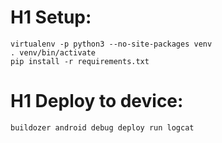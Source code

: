 # H1 Setup:

	virtualenv -p python3 --no-site-packages venv
	. venv/bin/activate
	pip install -r requirements.txt


# H1 Deploy to device:
	
	buildozer android debug deploy run logcat
